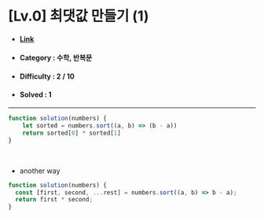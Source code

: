 # [Lv.0] 최댓값 만들기 (1)  
* #### [Link](https://school.programmers.co.kr/learn/courses/30/lessons/120847)
* #### Category : 수학, 반복문
* #### Difficulty : 2 / 10  
* #### Solved : 1

<hr />

```js
function solution(numbers) {
    let sorted = numbers.sort((a, b) => (b - a))
    return sorted[0] * sorted[1]
}
```
<br />

* another way  
```js
function solution(numbers) {
  const [first, second, ...rest] = numbers.sort((a, b) => b - a);
  return first * second;
}
```